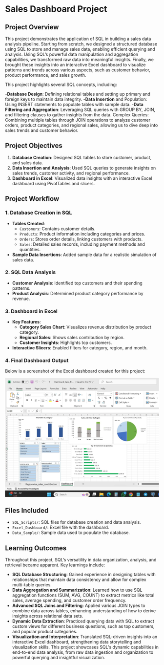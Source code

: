 # Sales Dashboard Project

## Project Overview
This project demonstrates the application of SQL in building a sales data analysis pipeline. Starting from scratch, we designed a structured database using SQL to store and manage sales data, enabling efficient querying and analysis. Using SQL’s powerful data manipulation and aggregation capabilities, we transformed raw data into meaningful insights. Finally, we brought these insights into an interactive Excel dashboard to visualize patterns and trends across various aspects, such as customer behavior, product performance, and sales growth.

This project highlights several SQL concepts, including:

-**Database Design**: Defining relational tables and setting up primary and foreign keys to maintain data integrity.
-**Data Insertion** and Population: Using INSERT statements to populate tables with sample data.
-**Data Filtering and Aggregation**: Leveraging SQL queries with GROUP BY, JOIN, and filtering clauses to gather insights from the data.
Complex Queries: Combining multiple tables through JOIN operations to analyze customer orders, product categories, and regional sales, allowing us to dive deep into sales trends and customer behavior.

## Project Objectives
1. **Database Creation**: Designed SQL tables to store customer, product, and sales data.
2. **Data Insertion and Analysis**: Used SQL queries to generate insights on sales trends, customer activity, and regional performance.
3. **Dashboard in Excel**: Visualized data insights with an interactive Excel dashboard using PivotTables and slicers.

## Project Workflow
### 1. Database Creation in SQL
   - **Tables Created**:
     - `Customers`: Contains customer details.
     - `Products`: Product information including categories and prices.
     - `Orders`: Stores order details, linking customers with products.
     - `Sales`: Detailed sales records, including payment methods and quantities.
   - **Sample Data Insertions**: Added sample data for a realistic simulation of sales data.

### 2. SQL Data Analysis
   - **Customer Analysis**: Identified top customers and their spending patterns.
   - **Product Analysis**: Determined product category performance by revenue.
   

### 3. Dashboard in Excel
   - **Key Features**:
     - **Category Sales Chart**: Visualizes revenue distribution by product category.
     - **Regional Sales**: Shows sales contribution by region.
     - **Customer Insights**: Highlights top customers.
   - **Interactive Slicers**: Enabled filters for category, region, and month.

### 4. Final Dashboard Output
Below is a screenshot of the Excel dashboard created for this project:

![Dashboard Screenshot](Screenshot/dashboard_screenshot.png)

## Files Included
- `SQL_Scripts/`: SQL files for database creation and data analysis.
- `Excel_Dashboard/`: Excel file with the dashboard.
- `Data_Sample/`: Sample data used to populate the database.

## Learning Outcomes
Throughout this project, SQL’s versatility in data organization, analysis, and retrieval became apparent. Key learnings include:

- **SQL Database Structuring**: Gained experience in designing tables with relationships that maintain data consistency and allow for complex multi-table queries.
- **Data Aggregation and Summarization**: Learned how to use SQL aggregation functions (SUM, AVG, COUNT) to extract metrics like total sales, average spending, and customer order frequency.
- **Advanced SQL Joins and Filtering**: Applied various JOIN types to combine data across tables, enhancing understanding of how to derive insights across relational data sets.
- **Dynamic Data Extraction**: Practiced querying data with SQL to extract custom views for different business questions, such as top customers, and popular product categories.
- **Visualization and Interpretation**: Translated SQL-driven insights into an interactive Excel dashboard, strengthening data storytelling and visualization skills.
This project showcases SQL's dynamic capabilities in end-to-end data analysis, from raw data ingestion and organization to powerful querying and insightful visualization.
